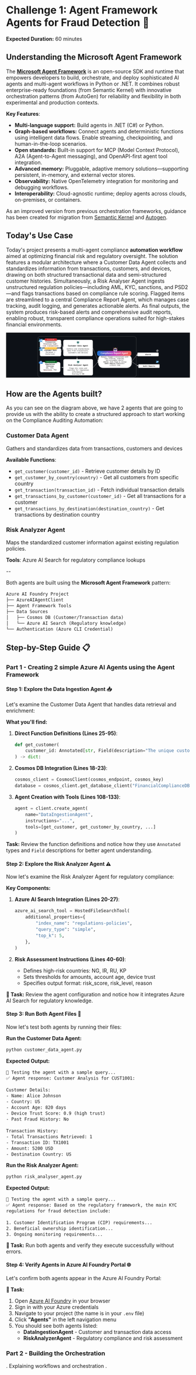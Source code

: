 # Challenge 1: Agent Framework Agents for Fraud Detection 🤖

**Expected Duration:** 60 minutes

## Understanding the Microsoft Agent Framework

The [**Microsoft Agent Framework**](https://learn.microsoft.com/en-us/agent-framework/overview/agent-framework-overview) is an open-source SDK and runtime that empowers developers to build, orchestrate, and deploy sophisticated AI agents and multi-agent workflows in Python or .NET. It combines robust enterprise-ready foundations (from Semantic Kernel) with innovative orchestration patterns (from AutoGen) for reliability and flexibility in both experimental and production contexts.

**Key Features**:
- **Multi-language support:** Build agents in .NET (C#) or Python.
- **Graph-based workflows:** Connect agents and deterministic functions using intelligent data flows. Enable streaming, checkpointing, and human-in-the-loop scenarios.
- **Open standards:** Built-in support for MCP (Model Context Protocol), A2A (Agent-to-Agent messaging), and OpenAPI-first agent tool integration.
- **Advanced memory:** Pluggable, adaptive memory solutions—supporting persistent, in-memory, and external vector stores.
- **Observability:** Native OpenTelemetry integration for monitoring and debugging workflows.
- **Interoperability:** Cloud-agnostic runtime; deploy agents across clouds, on-premises, or containers.

As an improved version from previous orchestration frameworks, guidance has been created for migration from [Semantic Kernel](https://learn.microsoft.com/en-us/agent-framework/migration-guide/from-semantic-kernel/?pivots=programming-language-python) and [Autogen](https://learn.microsoft.com/en-us/agent-framework/migration-guide/from-autogen/).


## Today's Use Case

Today's project presents a multi-agent compliance **automation workflow** aimed at optimizing financial risk and regulatory oversight. The solution features a modular architecture where a Customer Data Agent collects and standardizes information from transactions, customers, and devices, drawing on both structured transactional data and semi-structured customer histories. Simultaneously, a Risk Analyser Agent ingests unstructured regulation policies—including AML, KYC, sanctions, and PSD2—and flags transactions based on compliance rule scoring. Flagged items are streamlined to a central Compliance Report Agent, which manages case tracking, audit logging, and generates actionable alerts. As final outputs, the system produces risk-based alerts and comprehensive audit reports, enabling robust, transparent compliance operations suited for high-stakes financial environments.

![alt text](image.png)

## How are the Agents built?

As you can see on the diagram above, we have 2 agents that are going to provide us with the ability to create a structured approach to start working on the Compliance Auditing Automation:


### Customer Data Agent

Gathers and standardizes data from transactions, customers and devices​

**Available Functions**:
- `get_customer(customer_id)` - Retrieve customer details by ID
- `get_customer_by_country(country)` - Get all customers from specific country  
- `get_transaction(transaction_id)` - Fetch individual transaction details
- `get_transactions_by_customer(customer_id)` - Get all transactions for a customer
- `get_transactions_by_destination(destination_country)` - Get transactions by destination country


### Risk Analyzer Agent

Maps the standardized customer information against existing regulation policies.

**Tools**: Azure AI Search for regulatory compliance lookups

--

Both agents are built using the **Microsoft Agent Framework** pattern:

```
Azure AI Foundry Project
├── AzureAIAgentClient
├── Agent Framework Tools
├── Data Sources
│   ├── Cosmos DB (Customer/Transaction data)
│   └── Azure AI Search (Regulatory knowledge)
└── Authentication (Azure CLI Credential)
```

## Step-by-Step Guide 📋

### Part 1 - Creating 2 simple Azure AI Agents using the Agent Framework

#### Step 1: Explore the Data Ingestion Agent 📥

Let's examine the Customer Data Agent that handles data retrieval and enrichment:

**What you'll find:**

1. **Direct Function Definitions (Lines 25-95)**:
   ```python
   def get_customer(
       customer_id: Annotated[str, Field(description="The unique customer identifier")]
   ) -> dict:
   ```

2. **Cosmos DB Integration (Lines 18-23)**:
   ```python
   cosmos_client = CosmosClient(cosmos_endpoint, cosmos_key)
   database = cosmos_client.get_database_client("FinancialComplianceDB")
   ```

3. **Agent Creation with Tools (Lines 108-133)**:
   ```python
   agent = client.create_agent(
       name="DataIngestionAgent",
       instructions="...",
       tools=[get_customer, get_customer_by_country, ...]
   )
   ```

**Task:** Review the function definitions and notice how they use `Annotated` types and `Field` descriptions for better agent understanding.

#### Step 2: Explore the Risk Analyzer Agent ⚠️

Now let's examine the Risk Analyzer Agent for regulatory compliance:

**Key Components:**

1. **Azure AI Search Integration (Lines 20-27)**:
   ```python
   azure_ai_search_tool = HostedFileSearchTool(
       additional_properties={
           "index_name": "regulations-policies",
           "query_type": "simple",
           "top_k": 5,
       },
   )
   ```

2. **Risk Assessment Instructions (Lines 40-60)**:
   - Defines high-risk countries: NG, IR, RU, KP
   - Sets thresholds for amounts, account age, device trust
   - Specifies output format: risk_score, risk_level, reason

**📝 Task:** Review the agent configuration and notice how it integrates Azure AI Search for regulatory knowledge.

#### Step 3: Run Both Agent Files 🚀

Now let's test both agents by running their files:

**Run the Customer Data Agent:**
```bash
python customer_data_agent.py
```

**Expected Output:**
```
🧪 Testing the agent with a sample query...
✅ Agent response: Customer Analysis for CUST1001:

Customer Details:
- Name: Alice Johnson
- Country: US
- Account Age: 820 days
- Device Trust Score: 0.9 (high trust)
- Past Fraud History: No

Transaction History:
- Total Transactions Retrieved: 1
- Transaction ID: TX1001
- Amount: 5200 USD
- Destination Country: US
```

**Run the Risk Analyzer Agent:**
```bash
python risk_analyser_agent.py
```

**Expected Output:**
```
🧪 Testing the agent with a sample query...
✅ Agent response: Based on the regulatory framework, the main KYC regulations for fraud detection include:

1. Customer Identification Program (CIP) requirements...
2. Beneficial ownership identification...
3. Ongoing monitoring requirements...
```

**📝 Task:** Run both agents and verify they execute successfully without errors.

#### Step 4: Verify Agents in Azure AI Foundry Portal 🌐

Let's confirm both agents appear in the Azure AI Foundry Portal:

**📝 Task:**
1. Open [Azure AI Foundry](https://ai.azure.com/) in your browser
2. Sign in with your Azure credentials
3. Navigate to your project (the name is in your `.env` file)
4. Click **"Agents"** in the left navigation menu
5. You should see both agents listed:
   - **DataIngestionAgent** - Customer and transaction data access
   - **RiskAnalyzerAgent** - Regulatory compliance and risk assessment


### Part 2 - Building the Orchestration

. Explaining workflows and orchestration
. 





